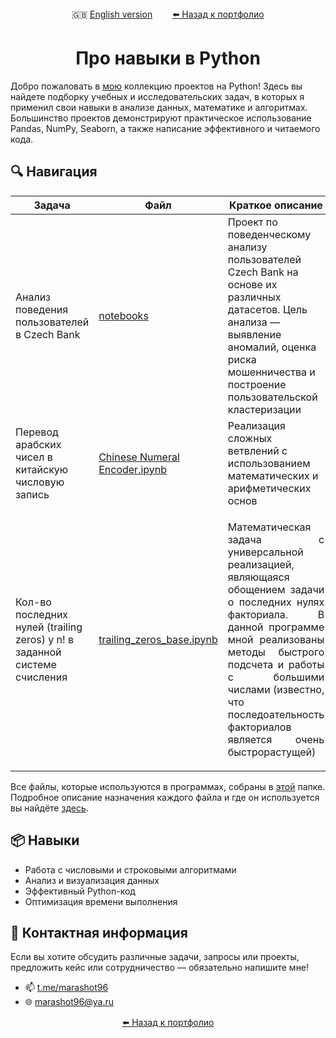<div align="center">
  🇬🇧 <a href="https://github.com/marashot96/portfolio/blob/main/Python/Navigation-EN.md">English version</a> &nbsp;&nbsp;&nbsp;&nbsp;&nbsp;&nbsp;
  <a href="https://github.com/marashot96/portfolio/blob/main/README.md#-навыки"> ⬅️ Назад к портфолио</a>
</div>

# <div align="center">  Про навыки в Python </div>

Добро пожаловать в [мою](https://github.com/marashot96/portfolio/blob/main/README.md) коллекцию проектов на Python! Здесь вы найдете подборку учебных и исследовательских задач, в которых я применил свои навыки в анализе данных, математике и алгоритмах. Большинство проектов демонстрируют практическое использование Pandas, NumPy, Seaborn, а также написание эффективного и читаемого кода.

## 🔍 Навигация

| Задача | Файл | Краткое описание |
|-------|------|------------------|
| Анализ поведения пользователей в Czech Bank | [notebooks](https://github.com/marashot96/Credit-Products-Analysis/blob/main/notebooks/Navigator.md) | Проект по поведенческому анализу пользователей Czech Bank на основе их различных датасетов. Цель анализа — выявление аномалий, оценка риска мошенничества и построение пользовательской кластеризации |
| Перевод арабских чисел в китайскую числовую запись | [Chinese Numeral Encoder.ipynb](/Python/Chinese%20Numeral%20Encoder.ipynb) | Реализация сложных ветвлений с использованием математических и арифметических основ |
| Кол-во последних нулей (trailing zeros) у n! в заданной системе счисления | [trailing_zeros_base.ipynb](/Python/trailing_zeros_base.ipynb) | <p align="justify">  Математическая задача с универсальной реализацией, являющаяся обощением задачи о последних нулях факториала. В данной программе мной реализованы методы быстрого подсчета и работы с большими числами (известно, что последоательность факториалов является очень быстрорастущей) </p> |

Все файлы, которые используются в программах, собраны в [этой](/Python/Files%20from%20progs) папке. Подробное описание назначения каждого файла и где он используется вы найдёте [здесь](/Python/Files%20from%20progs/About%20this%20directory.md).

## 📦 Навыки

- Работа с числовыми и строковыми алгоритмами
- Анализ и визуализация данных
- Эффективный Python-код
- Оптимизация времени выполнения

## 💼 Контактная информация
Если вы хотите обсудить различные задачи, запросы или проекты, предложить кейс или сотрудничество — обязательно напишите мне!

- 📫 [t.me/marashot96](https://t.me/marashot96)
- 🌐 [marashot96@ya.ru](mailto:marashot96@ya.ru)

<div align='center'> <a href="https://github.com/marashot96/portfolio/blob/main/README.md#-навыки"> ⬅️ Назад к портфолио</a> </div>
